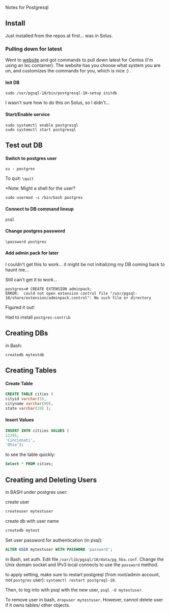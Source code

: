 Notes for Postgresql

## Install

Just installed from the repos at first... was in Solus.

### Pulling down for latest

Went to [website](https://www.postgresql.org/download/linux/) and got commands
to pull down latest for Centos (I'm using an lxc container). The website has you
choose what system you are on, and customizes the commands for you, which is
nice :) .

#### Init DB

```
sudo /usr/pgsql-10/bin/postgresql-10-setup initdb
```

I wasn't sure how to do this on Solus, so I didn't...

#### Start/Enable service

```
sudo systemctl enable postgresql
sudo systemctl start postgresql
```

## Test out DB

#### Switch to postgres user

```
su - postgres
```

To quit: `\quit`

*Note: Might a shell for the user?

```
sudo usermod -s /bin/bash postgres
```

#### Connect to DB command lineup

```
psql
```

#### Change postgres password

```
\password postgres
```

#### Add admin pack for later

I couldn't get this to work... it might be not initializing my DB coming back to
haunt me...


Still can't get it to work...

```
postgres=# CREATE EXTENSION adminpack;
ERROR:  could not open extension control file "/usr/pgsql-10/share/extension/adminpack.control": No such file or directory
```

Figured it out!

Had to install `postgres-contrib`

## Creating DBs

in Bash:

```
createdb mytestdb
```

## Creating Tables


#### Create Table
```SQL
CREATE TABLE cities (
cityid varchar(5),
cityname varchar(80),
state varchar(20) );
```
#### Insert Values

```SQL
INSERT INTO citiies VALUES (
12345,
'Cincinnati',
'Ohio');
```
to see the table quickly:

```SQL
Select * FROM cities;
```

## Creating and Deleting Users

in BASH under postgres user:

create user
```bash
createuser mytestuser
```

create db with user name
```bash
createdb mytest
```

Set user password for authentication (in psql):

```SQL
ALTER USER mytestuser WITH PASSWORD 'password';
```

in Bash, set auth. Edit file `/var/lib/pgsql/10/data/pg_hba.conf`. Change the
Unix domain socket and IPv3 local connects to use the `password` method.

to apply setting, make sure to restart postgreql (from root/admin account, not
`postgres` user): `systemctl restart postgreql-10`.

Then, to log into with psql with the new user, `psql -U mytestuser`.

To remove user in bash, `dropuser mytestuser`. However, cannot delete user if it
owns tables/ other objects.
